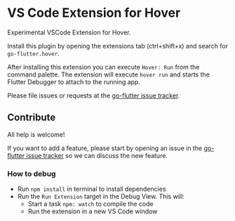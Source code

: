 # VS Code Extension for Hover

Experimental VSCode Extension for Hover.

Install this plugin by opening the extensions tab (ctrl+shift+x) and search for `go-flutter.hover`.

After installing this extension you can execute `Hover: Run` from the command palette. The extension will execute `hover run` and starts the Flutter Debugger to attach to the running app.

Please file issues or requests at the [go-flutter issue tracker](https://github.com/go-flutter-desktop/go-flutter/issues).

## Contribute

All help is welcome!

If you want to add a feature, please start by opening an issue in the [go-flutter issue tracker](https://github.com/go-flutter-desktop/go-flutter/issues) so we can discuss the new feature.

### How to debug

- Run `npm install` in terminal to install dependencies
- Run the `Run Extension` target in the Debug View. This will:
  - Start a task `npm: watch` to compile the code
  - Run the extension in a new VS Code window
